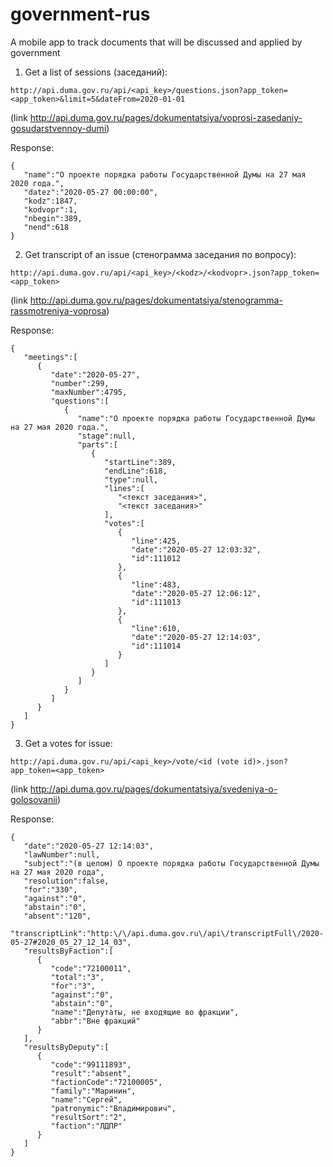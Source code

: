 # government-rus
A mobile app to track documents that will be discussed and applied by government

1. Get a list of sessions (заседаний):
```
http://api.duma.gov.ru/api/<api_key>/questions.json?app_token=<app_token>&limit=5&dateFrom=2020-01-01
```
(link http://api.duma.gov.ru/pages/dokumentatsiya/voprosi-zasedaniy-gosudarstvennoy-dumi)

Response: 
```
{
   "name":"О проекте порядка работы Государственной Думы на 27 мая 2020 года.",
   "datez":"2020-05-27 00:00:00",
   "kodz":1847,
   "kodvopr":1,
   "nbegin":389,
   "nend":618
}
```

2. Get transcript of an issue (стенограмма заседания по вопросу):
```
http://api.duma.gov.ru/api/<api_key>/<kodz>/<kodvopr>.json?app_token=<app_token>
```
(link http://api.duma.gov.ru/pages/dokumentatsiya/stenogramma-rassmotreniya-voprosa)

Response: 
```
{
   "meetings":[
      {
         "date":"2020-05-27",
         "number":299,
         "maxNumber":4795,
         "questions":[
            {
               "name":"О проекте порядка работы Государственной Думы на 27 мая 2020 года.",
               "stage":null,
               "parts":[
                  {
                     "startLine":389,
                     "endLine":618,
                     "type":null,
                     "lines":[
                        "<текст заседания>",
                        "<текст заседания>"
                     ],
                     "votes":[
                        {
                           "line":425,
                           "date":"2020-05-27 12:03:32",
                           "id":111012
                        },
                        {
                           "line":483,
                           "date":"2020-05-27 12:06:12",
                           "id":111013
                        },
                        {
                           "line":610,
                           "date":"2020-05-27 12:14:03",
                           "id":111014
                        }
                     ]
                  }
               ]
            }
         ]
      }
   ]
}
```
3. Get a votes for issue: 
```
http://api.duma.gov.ru/api/<api_key>/vote/<id (vote id)>.json?app_token=<app_token>
```
(link http://api.duma.gov.ru/pages/dokumentatsiya/svedeniya-o-golosovanii)

Response:
```
{
   "date":"2020-05-27 12:14:03",
   "lawNumber":null,
   "subject":"(в целом) О проекте порядка работы Государственной Думы на 27 мая 2020 года",
   "resolution":false,
   "for":"330",
   "against":"0",
   "abstain":"0",
   "absent":"120",
   "transcriptLink":"http:\/\/api.duma.gov.ru\/api\/transcriptFull\/2020-05-27#2020_05_27_12_14_03",
   "resultsByFaction":[
      {
         "code":"72100011",
         "total":"3",
         "for":"3",
         "against":"0",
         "abstain":"0",
         "name":"Депутаты, не входящие во фракции",
         "abbr":"Вне фракций"
      }
   ],
   "resultsByDeputy":[
      {
         "code":"99111893",
         "result":"absent",
         "factionCode":"72100005",
         "family":"Маринин",
         "name":"Сергей",
         "patronymic":"Владимирович",
         "resultSort":"2",
         "faction":"ЛДПР"
      }
   ]
}
```
